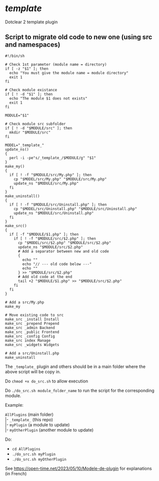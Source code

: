 # _template_

Dotclear 2 template plugin

## Script to migrate old code to new one (using src and namespaces)

```language-sh
#!/bin/sh

# Check 1st parameter (module name = directory)
if [ -z "$1" ]; then
  echo "You must give the module name = module directory"
  exit 1
fi

# Check module existance
if [ ! -d "$1" ]; then
  echo "The module $1 does not exists"
  exit 1
fi

MODULE="$1"

# Check module src subfolder
if [ ! -d "$MODULE/src" ]; then
  mkdir "$MODULE/src"
fi

MODEL="_template_"
update_ns()
{
  perl -i -pe"s/_template_/$MODULE/g" "$1"
}
make_my()
{
  if [ ! -f "$MODULE/src/My.php" ]; then
    cp "$MODEL/src/My.php" "$MODULE/src/My.php"
    update_ns "$MODULE/src/My.php"
  fi
}
make_uninstall()
{
  if [ ! -f "$MODULE/src/Uninstall.php" ]; then
    cp "$MODEL/src/Uninstall.php" "$MODULE/src/Uninstall.php"
    update_ns "$MODULE/src/Uninstall.php"
  fi
}
make_src()
{
  if [ -f "$MODULE/$1.php" ]; then
    if [ ! -f "$MODULE/src/$2.php" ]; then
      cp "$MODEL/src/$2.php" "$MODULE/src/$2.php"
      update_ns "$MODULE/src/$2.php"
      # Add a separator between new and old code
      {
        echo ""
        echo "// --- old code below ---"
        echo ""
      } >> "$MODULE/src/$2.php"
      # Add old code at the end
      tail +2 "$MODULE/$1.php" >> "$MODULE/src/$2.php"
    fi
  fi
}

# Add a src/My.php
make_my

# Move existing code to src
make_src _install Install
make_src _prepend Prepend
make_src _admin Backend
make_src _public Frontend
make_src _config Config
make_src index Manage
make_src _widgets Widgets

# Add a src/Uninstall.php
make_uninstall
```

The `_template_` plugin and others should be in a main folder where the above script will be copy in.

Do `chmod +x do_src.sh` to allow execution

Do `./do_src.sh module_folder_name` to run the script for the corresponding module.

Example:

`AllPlugins` (main folder)  
|- `_template_` (this repo)  
|- `myPlugin` (a module to update)  
|- `myOtherPlugin` (another module to update)

Do:

- `cd AllPlugins`
- `./do_src.sh myPlugin`
- `./do_src.sh myOtherPlugin`

See <https://open-time.net/2023/05/10/Modele-de-plugin> for explanations (in French)

